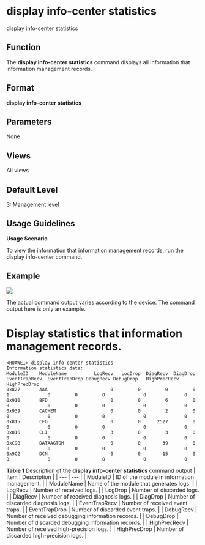 display info-center statistics
==============================

display info-center statistics

Function
--------



The **display info-center statistics** command displays all information that information management records.




Format
------

**display info-center statistics**


Parameters
----------

None

Views
-----

All views


Default Level
-------------

3: Management level


Usage Guidelines
----------------

**Usage Scenario**

To view the information that information management records, run the display info-center command.


Example
-------

![](../public_sys-resources/note_3.0-en-us.png) 

The actual command output varies according to the device. The command output here is only an example.


# Display statistics that information management records.
```
<HUAWEI> display info-center statistics
Information statistics data:
ModuleID    ModuleName          LogRecv   LogDrop  DiagRecv  DiagDrop  EventTrapRecv  EventTrapDrop DebugRecv DebugDrop   HighPrecRecv   HighPrecDrop
0x827       AAA                       0         0         0         0              1              0         0         0              0              0
0x910       BFD                       0         0         6         0              0              0         0         0              0              0
0x939       CACHEM                    0         0         2         0              0              0         0         0              0              0
0x815       CFG                       0         0      2527         0              0              0         0         0              0              0
0x816       CLI                       3         0         3         0              0              0         0         0              0              0
0xC9B       DATAAGTOM                 0         0        39         0              0              0         0         0              0              0
0x9C2       DCN                       0         0        15         0              0              0         0         0              0              0

```

**Table 1** Description of the **display info-center statistics** command output
| Item | Description |
| --- | --- |
| ModuleID | ID of the module in information management. |
| ModuleName | Name of the module that generates logs. |
| LogRecv | Number of received logs. |
| LogDrop | Number of discarded logs. |
| DiagRecv | Number of received diagnosis logs. |
| DiagDrop | Number of discarded diagnosis logs. |
| EventTrapRecv | Number of received event traps. |
| EventTrapDrop | Number of discarded event traps. |
| DebugRecv | Number of received debugging information records. |
| DebugDrop | Number of discarded debugging information records. |
| HighPrecRecv | Number of received high-precision logs. |
| HighPrecDrop | Number of discarded high-precision logs. |